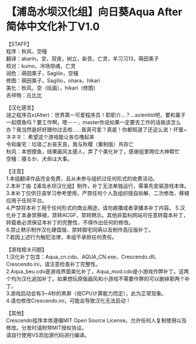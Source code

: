 # 【浦岛水坝汉化组】向日葵Aqua After 简体中文化补丁V1.0  
【STAFF】  
程序：秋风，空穜  
翻译：akarin，空，双夜，树立，新吾，亡灵，羊习习13，萌田熏子  
校对：kumo，冷场惊魂，亡灵  
润色：萌田熏子，Sagilio，空穜  
修图：萌田熏子，Sagilio，ohara，hikari  
美化：秋风，空（绘画），hikari（修图）  
吉祥物：丘比比  
  
【汉化感言】  
谜之程序员x(Alter)：世界第一可爱程序员！职职介...？...scientist吧，要和薰子一起摸鱼吗？要工作啊，嗯－－，master你说如果一定要去工作的话我该怎么办？我当然是好好跟你过去啦……我真可爱？真是！你都知道了还这么说！坏蛋~  
ネネネ： 希望这个游戏能让各位噜起来  
令和废宅：垃圾ごお丧天良，我与秋樱（重制版）共存亡  
秋风：本想摸鱼，结果画风太感人，弄了个美化补丁，感谢组里两位大神帮忙  
空穜：寝るか、犬命は大事。




【注意】  
1.本组翻译作品完全免费，且从未参与组织过任何形式的收费活动。  
2.本补丁由【浦岛水坝汉化组】制作，补丁无法单独运行，需事先安装游戏本体。  
3.本补丁仅供日语学习参考使用，严禁任何个人及组织擅自拆解、二次修改、移植应用于任何平台。  
4.严禁将本补丁用于任何形式的商业用途，请勿直播或者录播本补丁内容。 
5.汉化补丁本身禁移植，禁转ACGF，禁转黙示。其他非盈利网站可任意转载本补丁，转载者必须保证本补丁的完整性，不得作出任何的修改。  
6.禁止黙示制作汉化硬盘版、禁转御宅同萌以及制作高压版补丁。  
7.若因上述行为触犯法律，本组不承担任何责任。  
  
【游戏相关问题】  
1.汉化补丁包含：Aqua_cn.cdo、AQUA_CN.exe、Crescendo.dll、Crescendo.ini，请注意检查补丁完整性。  
2.Aqua_beu.cdo是游戏界面美化补丁，Aqua_mod.cdo是小游戏作弊补丁。这两个均为汉化追加补丁。如果想玩原版画风和小游戏不需要作弊的可以删掉那两个补丁。  
3.游戏启动会有3~4秒的黑屏（视CPU计算能力而定），此为正常现象。  
4.请勿修改Crescendo.ini，可能会导致汉化无法启动！  

【其他】  
Crescendo程序本体遵循MIT Open Source License。允许任何人复制使用以及修改。分发时请附带MIT授权协议。  
请自行使用VS添加源代码进行编译。  
